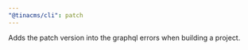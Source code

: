 ```yaml
---
"@tinacms/cli": patch
---
```


Adds the patch version into the graphql errors when building a project.

